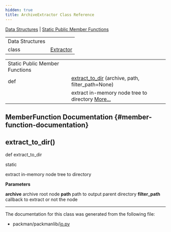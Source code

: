 ```yaml
---
hidden: true
title: ArchiveExtractor Class Reference
---
```


[Data Structures](#nested-classes) \| [Static Public Member Functions](#pub-static-methods)

|  |  |
|----|----|
| Data Structures |  |
| class   | <a href="classpackmanlib_1_1io_1_1_archive_extractor_1_1_extractor.md">Extractor</a> |

|  |  |
|----|----|
| Static Public Member Functions |  |
| def  | [extract_to_dir](#af5ac9f1de30d905c2558a90d9b8deaf5) (archive, path, filter_path=None) |
|   | extract in-memory node tree to directory [More\...](#af5ac9f1de30d905c2558a90d9b8deaf5)<br/> |

## MemberFunction Documentation {#member-function-documentation}

## extract_to_dir() <a href="#af5ac9f1de30d905c2558a90d9b8deaf5" id="af5ac9f1de30d905c2558a90d9b8deaf5"></a>

<p>def extract_to_dir</p>

static

extract in-memory node tree to directory

**Parameters**

**archive** archive root node **path** path to output parent directory **filter_path** callback to extract or not the node

------------------------------------------------------------------------

The documentation for this class was generated from the following file:

- packman/packmanlib/<a href="io_8py.md">io.py</a>
